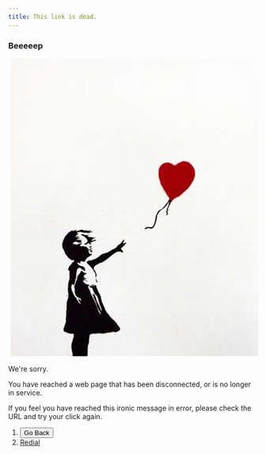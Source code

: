 ```yaml
---
title: This link is dead. 
---
```


### Beeeeep

<img src="/img/banksyheart.jpg" alt="Banksy heart" align="laft" hspace="5">

We're sorry. 

You have reached a web page that has been disconnected, or is no longer in service. 

If you feel you have reached this ironic message in error, please check the URL and try your click again.

1. <button onclick="goBack()">Go Back</button>
2. [Redial](keithbuhler.com)

<script>
function goBack() {
    window.history.back();
}
</script>


